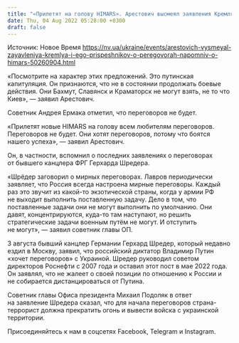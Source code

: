 ```yaml
---
title: "«Прилетят на голову HIMARS». Арестович высмеял заявления Кремля и его приспешников о переговорах"
date: Thu, 04 Aug 2022 05:28:00 +0300
draft: false
---
```

Источник: Новое Время https://nv.ua/ukraine/events/arestovich-vysmeyal-zayavleniya-kremlya-i-ego-prispeshnikov-o-peregovorah-napomniv-o-himars-50260904.html


«Посмотрите на характер этих предложений. Это путинская капитуляция. Он признаются, что не в состоянии продолжать боевые действия. Они Бахмут, Славянск и Краматорск не могут взять, не то что Киев», — заявил Арестович.

Советник Андрея Ермака отметил, что переговоров не будет.

«Прилетят новые HIMARS на голову всем любителям переговоров. Переговоров не будет. Они хотят переговоров, потому что боятся нашего успеха», — заявил Арестович.

Он, в частности, вспомнил о последних заявлениях о переговорах от бывшего канцлера ФРГ Герхарда Шредера.

«Шрёдер заговорил о мирных переговорах. Лавров периодически заявляет, что Россия всегда настроена мирные переговоры. Каждый раз это звучит из какой-то экзотической страны, когда у армии РФ не выходит выполнить поставленную задачу. Дело в том, что поставленные задачи они не могут выполнить по умолчанию. Они давят, концентрируются, куда-то там наступают, но решить стратегические задачи военным путём не могут. И отступить не могут», — заявил советник главы ОП.

3 августа бывший канцлер Германии Герхард Шредер, который недавно ездил в Москву, заявил, что российский диктатор Владимир Путин «хочет переговоров» с Украиной. Шредер руководил советом директоров Роснефти с 2007 года и оставил этот пост в мае 2022 года. Он заявлял, что не жалеет о своей позиции по отношению к России и не собирается дистанцироваться от Путина.

Советник главы Офиса президента Михаил Подоляк в ответ на заявление Шредера сказал, что для начала переговоров страна-террорист должна прекратить огонь и вывести войска с украинской территории.

Присоединяйтесь к нам в соцсетях Facebook, Telegram и Instagram.
